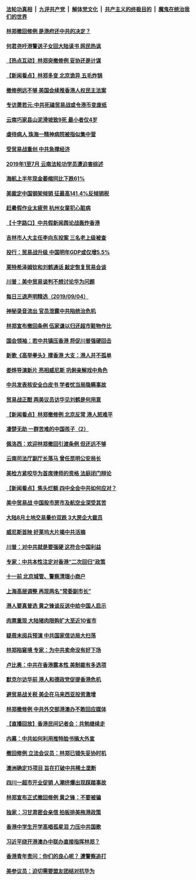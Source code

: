 ####  [法轮功真相](../../../../basic/blob/master/README.md?t=09051900) &nbsp;|&nbsp; [九评共产党](../../../../9ping.md/blob/master/README.md?t=09051900) &nbsp;|&nbsp; [解体党文化](../../../../jtdwh.md/blob/master/README.md?t=09051900)  &nbsp;|&nbsp; [共产主义的终极目的](../../../../gczydzjmd.md/blob/master/README.md?t=09051900) &nbsp;|&nbsp; [魔鬼在统治我们的世界](../../../../mgztzwmdsj.md/blob/master/README.md?t=09051900) 

#### [林郑撤回修例 是港府还中共的决定？](../pages/nsc413/n11501477.md?t=09051900) 

#### [何君尧吁港警送子女回大陆读书 网民热讽](../pages/nsc413/n11501713.md?t=09051900) 

#### [【热点互动】林郑突撤修例 妥协还是计谋](../pages/nsc413/n11501784.md?t=09051900) 

#### [【新闻看点】林郑多变 北京诡异 五毛炸锅](../pages/nsc413/n11501658.md?t=09051900) 

#### [撤修例远不够 美国会续推香港人权民主法案](../pages/nsc413/n11501663.md?t=09051900) 

#### [专访萧若元:中共死磕贸易战或令港币变废纸](../pages/nsc413/n11500371.md?t=09051900) 


#### [云南巧家县山泥滑坡致9死 最小者仅4岁](../pages/nsc413/n11501182.md?t=09051900) 

#### [虐待病人 珠海一精神病院被指似集中营](../pages/nsc413/n11501154.md?t=09051900) 

#### [受贸易战重创 中共急撑经济](../pages/nsc413/n11500907.md?t=09051900) 

#### [2019年1至7月 云南法轮功学员遭迫害综述](../pages/nsc413/n11496795.md?t=09051900) 

#### [海航上半年现金萎缩同比下跌61%](../pages/nsc413/n11500322.md?t=09051900) 

#### [美裁定中国钢架倾销 征最高141.4%反倾销税](../pages/nsc413/n11501084.md?t=09051900) 

#### [赶暑假作业太疲劳 杭州女童犯心脏病](../pages/nsc413/n11500917.md?t=09051900) 

#### [【十字路口】中共假新闻舆论战轰炸香港](../pages/nsc413/n11499974.md?t=09051900) 

#### [吉林市人大主任李向东投案 三名老上级被查](../pages/nsc413/n11500176.md?t=09051900) 

#### [投行：贸易战升级 中国明年GDP或仅增5.5%](../pages/nsc413/n11499866.md?t=09051900) 

#### [莱特希泽姆钦和刘鹤通话 敲定恢复贸易会谈](../pages/nsc413/n11500095.md?t=09051900) 

#### [川普：美中贸易谈判不想讨论华为问题](../pages/nsc413/n11499817.md?t=09051900) 

#### [每日三退声明精选（2019/09/04）](../pages/nsc413/n11500047.md?t=09051900) 

#### [神秘录音流出 官员泄露中共陷统治危机](../pages/nsc413/n11499822.md?t=09051900) 

#### [林郑宣布撤回条例 伍家谦以归还超市赃物作比](../pages/nsc413/n11499673.md?t=09051900) 

#### [国会领袖：若中共镇压香港 将促川普强硬回击](../pages/nsc413/n11499397.md?t=09051900) 

#### [新歌《高举拳头》撑香港 大支：港人并不孤单](../pages/nsc413/n11499505.md?t=09051900) 

#### [娄烨导演新片 亮相威尼斯 巩俐亲解戏中角色](../pages/nsc413/n11499326.md?t=09051900) 

#### [中共发表核安全白皮书 学者忧当局隐瞒事故](../pages/nsc413/n11499696.md?t=09051900) 

#### [贸易战正酣 两美议员访华见刘鹤是何用意](../pages/nsc413/n11499741.md?t=09051900) 

#### [【新闻看点】林郑撤修例 北京反常 港人怒难平](../pages/nsc413/n11499456.md?t=09051900) 

#### [凄楚无助 一群苦难的中国孩子（2）](../pages/nsc413/n11495958.md?t=09051900) 

#### [佩洛西：欢迎林郑撤回引渡条例 但还远不够](../pages/nsc413/n11499635.md?t=09051900) 

#### [云南司法厅副厅长落马 曾任昆明公安局长](../pages/nsc413/n11499582.md?t=09051900) 

#### [美检方紧咬华为首席律师的资格 法庭闭门辩论](../pages/nsc413/n11499361.md?t=09051900) 

#### [【新闻看点】焦头烂额 四中全会中共如何应对？](../pages/nsc413/n11499393.md?t=09051900) 

#### [美中贸易战 中国股市房市及航空业深受其苦](../pages/nsc413/n11499418.md?t=09051900) 

#### [大陆8月土地交易量价双跌 3大房企大裁员](../pages/nsc413/n11499552.md?t=09051900) 

#### [威尼斯首映 好莱坞大片揭中共活摘](../pages/nsc413/n11497103.md?t=09051900) 

#### [川普：对中共就是要强硬 这符合中国利益](../pages/nsc413/n11499376.md?t=09051900) 

#### [专家：中共本性注定对香港“二次回归”政策](../pages/nsc413/n11499462.md?t=09051900) 

#### [十一前 北京城管、警察清理小商户](../pages/nsc413/n11499404.md?t=09051900) 

#### [上海高层调整 再现两名“常委副市长”](../pages/nsc413/n11499027.md?t=09051900) 

#### [港人要真普选 黄之锋谈反送中给中国人启示](../pages/nsc413/n11499183.md?t=09051900) 

#### [肉票重现 大陆猪肉限购扩大至近10省市](../pages/nsc413/n11499216.md?t=09051900) 

#### [疑周末阅兵预演  中共国家信访局大扫荡](../pages/nsc413/n11498987.md?t=09051900) 

#### [林郑陷窘境 专家：为中共卖命没有好下场](../pages/nsc413/n11499019.md?t=09051900) 

#### [卢比奥：中共在香港露本性 美制裁有多选项](../pages/nsc413/n11499090.md?t=09051900) 

#### [默克尔访华前 港人和德政党促提香港危机](../pages/nsc413/n11499037.md?t=09051900) 

#### [避贸易战关税 美企在马来西亚投资激增](../pages/nsc413/n11498912.md?t=09051900) 

#### [林郑撤修例 中共外交部港澳办不敢回应媒体](../pages/nsc413/n11499004.md?t=09051900) 


#### [【直播回放】香港民间记者会：共勉继续走](../pages/nsc413/n11498948.md?t=09051900) 

#### [内幕：中共如何利用推特脸书搞大外宣](../pages/nsc413/n11471470.md?t=09051900) 

#### [撤回修例 立法会议员：林郑已错失妥协时机](../pages/nsc413/n11498705.md?t=09051900) 

#### [澳洲确定15项目 旨在打破中共稀土垄断](../pages/nsc413/n11498449.md?t=09051900) 

#### [四川一超市开业促销 人潮挤爆出现踩踏事故](../pages/nsc413/n11498363.md?t=09051900) 

#### [林郑宣布正式撤回修例 黄之锋：不要被骗](../pages/nsc413/n11498649.md?t=09051900) 

#### [独家：习甘肃密会亲信 拍板排美拖港政策](../pages/nsc413/n11498256.md?t=09051900) 

#### [香港中学生开学高唱孤星泪 力压中共国歌](../pages/nsc413/n11498453.md?t=09051900) 

#### [习近平绕开港澳办中联办直接指挥林郑？](../pages/nsc413/n11498398.md?t=09051900) 

#### [香港青年责问：你们的良心呢？ 遭警察追打](../pages/nsc413/n11498343.md?t=09051900) 

#### [美参议员：迫切需要盟友团结对抗华为](../pages/nsc413/n11498312.md?t=09051900) 

